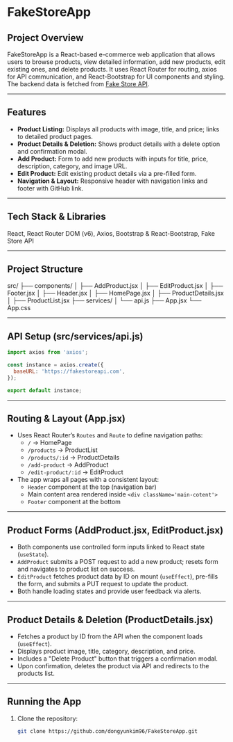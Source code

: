 # FakeStoreApp

## Project Overview  
FakeStoreApp is a React-based e-commerce web application that allows users to browse products, view detailed information, add new products, edit existing ones, and delete products. It uses React Router for routing, axios for API communication, and React-Bootstrap for UI components and styling. The backend data is fetched from [Fake Store API](https://fakestoreapi.com).

---

## Features  
- **Product Listing:** Displays all products with image, title, and price; links to detailed product pages.  
- **Product Details & Deletion:** Shows product details with a delete option and confirmation modal.  
- **Add Product:** Form to add new products with inputs for title, price, description, category, and image URL.  
- **Edit Product:** Edit existing product details via a pre-filled form.  
- **Navigation & Layout:** Responsive header with navigation links and footer with GitHub link.  

---

## Tech Stack & Libraries  
React, React Router DOM (v6), Axios, Bootstrap & React-Bootstrap, Fake Store API

---

## Project Structure  
src/
├── components/
│ ├── AddProduct.jsx
│ ├── EditProduct.jsx
│ ├── Footer.jsx
│ ├── Header.jsx
│ ├── HomePage.jsx
│ ├── ProductDetails.jsx
│ ├── ProductList.jsx
├── services/
│ └── api.js
├── App.jsx
└── App.css

---

## API Setup (src/services/api.js)  
```js
import axios from 'axios';

const instance = axios.create({
  baseURL: 'https://fakestoreapi.com',
});

export default instance;
```
---

## Routing & Layout (App.jsx)  
- Uses React Router’s `Routes` and `Route` to define navigation paths:  
  - `/` → HomePage  
  - `/products` → ProductList  
  - `/products/:id` → ProductDetails  
  - `/add-product` → AddProduct  
  - `/edit-product/:id` → EditProduct  
- The app wraps all pages with a consistent layout:  
  - `Header` component at the top (navigation bar)  
  - Main content area rendered inside `<div className='main-cotent'>`  
  - `Footer` component at the bottom

---

## Product Forms (AddProduct.jsx, EditProduct.jsx)  
- Both components use controlled form inputs linked to React state (`useState`).  
- `AddProduct` submits a POST request to add a new product; resets form and navigates to product list on success.  
- `EditProduct` fetches product data by ID on mount (`useEffect`), pre-fills the form, and submits a PUT request to update the product.  
- Both handle loading states and provide user feedback via alerts.

---

## Product Details & Deletion (ProductDetails.jsx)  
- Fetches a product by ID from the API when the component loads (`useEffect`).  
- Displays product image, title, category, description, and price.  
- Includes a "Delete Product" button that triggers a confirmation modal.  
- Upon confirmation, deletes the product via API and redirects to the products list.

---

## Running the App  
1. Clone the repository:  
   ```bash
   git clone https://github.com/dongyunkim96/FakeStoreApp.git
